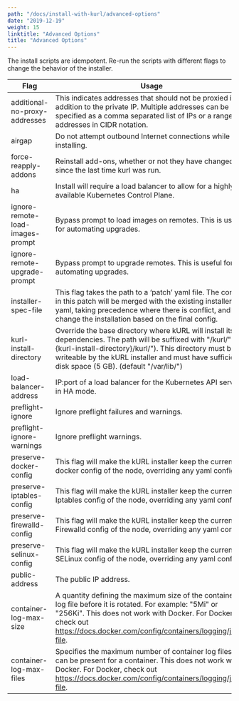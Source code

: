 ```yaml
---
path: "/docs/install-with-kurl/advanced-options"
date: "2019-12-19"
weight: 15
linktitle: "Advanced Options"
title: "Advanced Options"
---
```


The install scripts are idempotent. Re-run the scripts with different flags to change the behavior of the installer.

| Flag                             | Usage                                                                                                             |
| -------------------------------- | ----------------------------------------------------------------------------------------------------------------  |
| additional-no-proxy-addresses    | This indicates addresses that should not be proxied in addition to the private IP. Multiple addresses can be specified as a comma separated list of IPs or a range of addresses in CIDR notation. |
| airgap                           | Do not attempt outbound Internet connections while installing.                                                    |
| force-reapply-addons             | Reinstall add-ons, whether or not they have changed since the last time kurl was run.                              |
| ha                               | Install will require a load balancer to allow for a highly available Kubernetes Control Plane.                    |
| ignore-remote-load-images-prompt | Bypass prompt to load images on remotes. This is useful for automating upgrades.                                  |
| ignore-remote-upgrade-prompt     | Bypass prompt to upgrade remotes. This is useful for automating upgrades.                                         |
| installer-spec-file              | This flag takes the path to a ‘patch’ yaml file. The config in this patch will be merged with the existing installer yaml, taking precedence where there is conflict, and will change the installation based on the final config. |
| kurl-install-directory           | Override the base directory where kURL will install its dependencies. The path will be suffixed with "/kurl/" ("{kurl-install-directory}/kurl/"). This directory must be writeable by the kURL installer and must have sufficient disk space (5 GB). (default "/var/lib/") |
| load-balancer-address            | IP:port of a load balancer for the Kubernetes API servers in HA mode.                                             |
| preflight-ignore                 | Ignore preflight failures and warnings.                                                                           |
| preflight-ignore-warnings        | Ignore preflight warnings.                                                                                        |
| preserve-docker-config           | This flag will make the kURL installer keep the current docker config of the node, overriding any yaml config.    |
| preserve-iptables-config         | This flag will make the kURL installer keep the current Iptables config of the node, overriding any yaml config.  |
| preserve-firewalld-config        | This flag will make the kURL installer keep the current Firewalld config of the node, overriding any yaml config. |
| preserve-selinux-config          | This flag will make the kURL installer keep the current SELinux config of the node, overriding any yaml config.   |
| public-address                   | The public IP address.                                                                                            |
| container-log-max-size           | A quantity defining the maximum size of the container log file before it is rotated. For example: \"5Mi\" or \"256Ki\". This does not work with Docker. For Docker, check out https://docs.docker.com/config/containers/logging/json-file. |
| container-log-max-files          | Specifies the maximum number of container log files that can be present for a container. This does not work with Docker. For Docker, check out https://docs.docker.com/config/containers/logging/json-file. |
